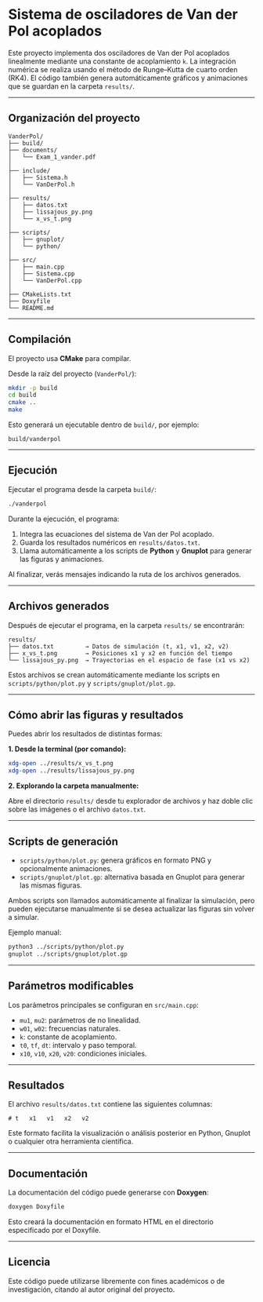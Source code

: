 # Sistema de osciladores de Van der Pol acoplados

Este proyecto implementa dos osciladores de Van der Pol acoplados linealmente mediante una constante de acoplamiento `k`.
La integración numérica se realiza usando el método de Runge–Kutta de cuarto orden (RK4).
El código también genera automáticamente gráficos y animaciones que se guardan en la carpeta `results/`.

---

## Organización del proyecto

```
VanderPol/
├── build/
├── documents/
│   └── Exam_1_vander.pdf
│
├── include/
│   ├── Sistema.h
│   └── VanDerPol.h
│
├── results/
│   ├── datos.txt
│   ├── lissajous_py.png
│   └── x_vs_t.png
│
├── scripts/
│   ├── gnuplot/
│   └── python/
│
├── src/
│   ├── main.cpp
│   ├── Sistema.cpp
│   └── VanDerPol.cpp
│
├── CMakeLists.txt
├── Doxyfile
└── README.md

```

---

## Compilación

El proyecto usa **CMake** para compilar.

Desde la raíz del proyecto (`VanderPol/`):

```bash
mkdir -p build
cd build
cmake ..
make
```

Esto generará un ejecutable dentro de `build/`, por ejemplo:

```
build/vanderpol
```

---

## Ejecución

Ejecutar el programa desde la carpeta `build/`:

```bash
./vanderpol
```

Durante la ejecución, el programa:

1. Integra las ecuaciones del sistema de Van der Pol acoplado.
2. Guarda los resultados numéricos en `results/datos.txt`.
3. Llama automáticamente a los scripts de **Python** y **Gnuplot** para generar las figuras y animaciones.

Al finalizar, verás mensajes indicando la ruta de los archivos generados.

---

## Archivos generados

Después de ejecutar el programa, en la carpeta `results/` se encontrarán:

```
results/
├── datos.txt         → Datos de simulación (t, x1, v1, x2, v2)
├── x_vs_t.png        → Posiciones x1 y x2 en función del tiempo
└── lissajous_py.png  → Trayectorias en el espacio de fase (x1 vs x2)
```

Estos archivos se crean automáticamente mediante los scripts en `scripts/python/plot.py` y `scripts/gnuplot/plot.gp`.

---

## Cómo abrir las figuras y resultados

Puedes abrir los resultados de distintas formas:

**1. Desde la terminal (por comando):**

```bash
xdg-open ../results/x_vs_t.png
xdg-open ../results/lissajous_py.png
```

**2. Explorando la carpeta manualmente:**

Abre el directorio `results/` desde tu explorador de archivos y haz doble clic sobre las imágenes o el archivo `datos.txt`.

---

## Scripts de generación

* `scripts/python/plot.py`: genera gráficos en formato PNG y opcionalmente animaciones.
* `scripts/gnuplot/plot.gp`: alternativa basada en Gnuplot para generar las mismas figuras.

Ambos scripts son llamados automáticamente al finalizar la simulación, pero pueden ejecutarse manualmente si se desea actualizar las figuras sin volver a simular.

Ejemplo manual:

```bash
python3 ../scripts/python/plot.py
gnuplot ../scripts/gnuplot/plot.gp
```

---

## Parámetros modificables

Los parámetros principales se configuran en `src/main.cpp`:

* `mu1`, `mu2`: parámetros de no linealidad.
* `w01`, `w02`: frecuencias naturales.
* `k`: constante de acoplamiento.
* `t0`, `tf`, `dt`: intervalo y paso temporal.
* `x10`, `v10`, `x20`, `v20`: condiciones iniciales.

---

## Resultados

El archivo `results/datos.txt` contiene las siguientes columnas:

```
# t   x1   v1   x2   v2
```

Este formato facilita la visualización o análisis posterior en Python, Gnuplot o cualquier otra herramienta científica.

---

## Documentación

La documentación del código puede generarse con **Doxygen**:

```bash
doxygen Doxyfile
```

Esto creará la documentación en formato HTML en el directorio especificado por el Doxyfile.

---

## Licencia

Este código puede utilizarse libremente con fines académicos o de investigación, citando al autor original del proyecto.
